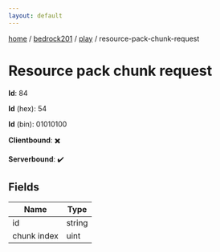 ```yaml
---
layout: default
---
```


[home](/)  /  [bedrock201](/protocol/bedrock201)  /  [play](/protocol/bedrock201/play)  /  resource-pack-chunk-request

# Resource pack chunk request

**Id**: 84

**Id** (hex): 54

**Id** (bin): 01010100

**Clientbound**: ✖️

**Serverbound**: ✔️

## Fields

Name | Type
---|---
id | string
chunk index | uint
